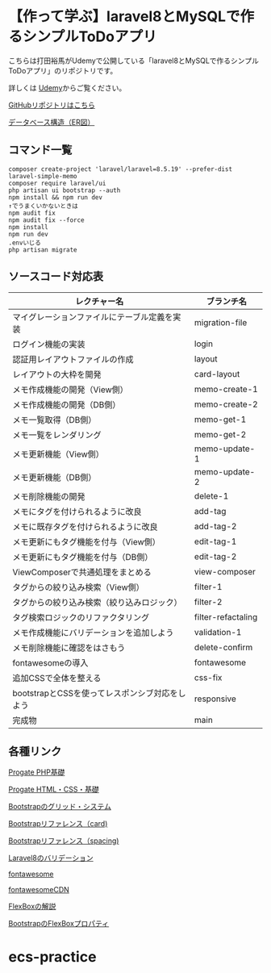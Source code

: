 # 【作って学ぶ】laravel8とMySQLで作るシンプルToDoアプリ

こちらは打田裕馬がUdemyで公開している「laravel8とMySQLで作るシンプルToDoアプリ」のリポジトリです。

詳しくは [Udemy](https://www.udemy.com/course/laravel8mysql)からご覧ください。

[GitHubリポジトリはこちら](https://github.com/uchidayuma/udemy-laravel8-mysql-simple-memo)

[データベース構造（ER図）](https://dbdiagram.io/d/60bdb1efb29a09603d183ab7)

## コマンド一覧
```
composer create-project 'laravel/laravel=8.5.19' --prefer-dist laravel-simple-memo
composer require laravel/ui
php artisan ui bootstrap --auth
npm install && npm run dev
↑でうまくいかないときは
npm audit fix
npm audit fix --force
npm install
npm run dev
.envいじる
php artisan migrate
```


## ソースコード対応表

| レクチャー名                                 | ブランチ名     | 
| -------------------------------------------- | -------------- | 
| マイグレーションファイルにテーブル定義を実装 | migration-file | 
| ログイン機能の実装                       |  login  | 
| 認証用レイアウトファイルの作成             | layout| 
| レイアウトの大枠を開発                    | card-layout        | 
| メモ作成機能の開発（View側）              |  memo-create-1   | 
| メモ作成機能の開発（DB側）                |    memo-create-2 | 
| メモ一覧取得（DB側）                     |      memo-get-1  | 
| メモ一覧をレンダリング                    |       memo-get-2  | 
| メモ更新機能（View側）                   |      memo-update-1  | 
| メモ更新機能（DB側）                     |      memo-update-2  | 
| メモ削除機能の開発                       |     delete-1        |  
| メモにタグを付けられるように改良            |      add-tag       | 
| メモに既存タグを付けられるように改良        |      add-tag-2     | 
| メモ更新にもタグ機能を付与（View側）        |  edit-tag-1  |
| メモ更新にもタグ機能を付与（DB側）         |  edit-tag-2  |
| ViewComposerで共通処理をまとめる         |  view-composer  |
| タグからの絞り込み検索（View側）          |  filter-1  |
| タグからの絞り込み検索（絞り込みロジック）  | filter-2 |
| タグ検索ロジックのリファクタリング         | filter-refactaling |
| メモ作成機能にバリデーションを追加しよう    | validation-1 |
| メモ削除機能に確認をはさもう              | delete-confirm |
| fontawesomeの導入                     | fontawesome |
| 追加CSSで全体を整える                   | css-fix |
| bootstrapとCSSを使ってレスポンシブ対応をしよう |  responsive  |
| 完成物                               | main |


## 各種リンク

[Progate PHP基礎](https://prog-8.com/courses/php)

[Progate HTML・CSS・基礎](https://prog-8.com/courses/html)

[Bootstrapのグリッド・システム](https://getbootstrap.jp/docs/4.2/layout/grid/)

[Bootstrapリファレンス（card)](https://getbootstrap.jp/docs/4.2/components/card/)

[Bootstrapリファレンス（spacing)](https://getbootstrap.jp/docs/4.2/utilities/spacing/)

[Laravel8のバリデーション](https://readouble.com/laravel/8.x/ja/validation.html)

[fontawesome](https://fontawesome.com/v5.15/icons?d=gallery)

[fontawesomeCDN](https://fontawesome.com/v5.15/how-to-use/customizing-wordpress/snippets/setup-cdn-webfont)

[FlexBoxの解説](https://www.webcreatorbox.com/tech/css-flexbox-cheat-sheet#flexbox5)

[BootstrapのFlexBoxプロパティ](https://getbootstrap.jp/docs/5.0/utilities/flex/#justify-content)

# ecs-practice
